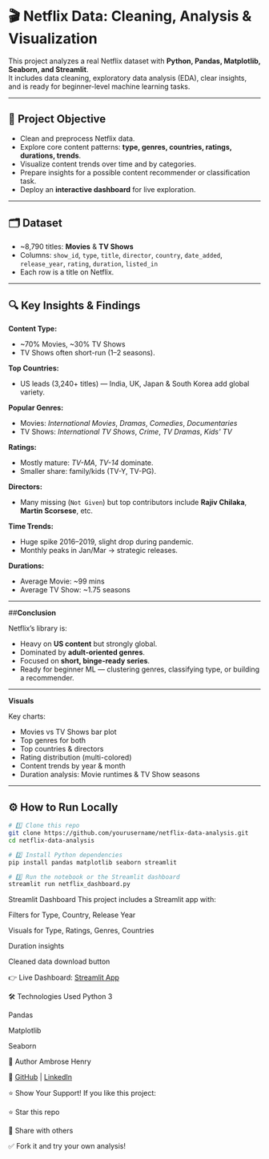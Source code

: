 # 🎬 Netflix Data: Cleaning, Analysis & Visualization

This project analyzes a real Netflix dataset with **Python, Pandas, Matplotlib, Seaborn, and Streamlit**.  
It includes data cleaning, exploratory data analysis (EDA), clear insights, and is ready for beginner-level machine learning tasks.

---

## 📌 **Project Objective**

- Clean and preprocess Netflix data.
- Explore core content patterns: **type, genres, countries, ratings, durations, trends**.
- Visualize content trends over time and by categories.
- Prepare insights for a possible content recommender or classification task.
- Deploy an **interactive dashboard** for live exploration.

---

## 🗂️ **Dataset**

- ~8,790 titles: **Movies** & **TV Shows**
- Columns: `show_id`, `type`, `title`, `director`, `country`, `date_added`, `release_year`, `rating`, `duration`, `listed_in`
- Each row is a title on Netflix.

---

## 🔍 **Key Insights & Findings**

**Content Type:**  
- ~70% Movies, ~30% TV Shows  
- TV Shows often short-run (1–2 seasons).

**Top Countries:**  
- US leads (3,240+ titles) — India, UK, Japan & South Korea add global variety.

**Popular Genres:**  
- Movies: *International Movies*, *Dramas*, *Comedies*, *Documentaries*
- TV Shows: *International TV Shows*, *Crime*, *TV Dramas*, *Kids' TV*

**Ratings:**  
- Mostly mature: *TV-MA*, *TV-14* dominate.
- Smaller share: family/kids (TV-Y, TV-PG).

**Directors:**  
- Many missing (`Not Given`) but top contributors include **Rajiv Chilaka**, **Martin Scorsese**, etc.

**Time Trends:**  
- Huge spike 2016–2019, slight drop during pandemic.
- Monthly peaks in Jan/Mar → strategic releases.

**Durations:**  
- Average Movie: ~99 mins
- Average TV Show: ~1.75 seasons

---

##**Conclusion**

Netflix’s library is:
- Heavy on **US content** but strongly global.
- Dominated by **adult-oriented genres**.
- Focused on **short, binge-ready series**.
- Ready for beginner ML — clustering genres, classifying type, or building a recommender.

---

**Visuals**

Key charts:
- Movies vs TV Shows bar plot
- Top genres for both
- Top countries & directors
- Rating distribution (multi-colored)
- Content trends by year & month
- Duration analysis: Movie runtimes & TV Show seasons

---

## ⚙️ **How to Run Locally**

```bash
# 1️⃣ Clone this repo
git clone https://github.com/yourusername/netflix-data-analysis.git
cd netflix-data-analysis

# 2️⃣ Install Python dependencies
pip install pandas matplotlib seaborn streamlit

# 3️⃣ Run the notebook or the Streamlit dashboard
streamlit run netflix_dashboard.py
```
Streamlit Dashboard
This project includes a Streamlit app with:

Filters for Type, Country, Release Year

Visuals for Type, Ratings, Genres, Countries

Duration insights

Cleaned data download button
 
👉 Live Dashboard: [Streamlit App](https://netflixdata-cleaning-analysis-and-visualization-c9cbeeggyr6wjm.streamlit.app/)

🛠️ Technologies Used
Python 3

Pandas

Matplotlib

Seaborn

📜 Author
Ambrose Henry

🔗 [GitHub](https://github.com/IamAmbrose) | [LinkedIn](https://www.linkedin.com/in/ambrose-henry-m-30bb84235/)

⭐️ Show Your Support!
If you like this project:

⭐️ Star this repo

📣 Share with others

✅ Fork it and try your own analysis!
